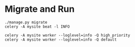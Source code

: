 # Migrate and Run

	./manage.py migrate
	celery -A mysite beat -l INFO



```
celery -A mysite worker --loglevel=info -Q high_priority
celery -A mysite worker --loglevel=info -Q default
```